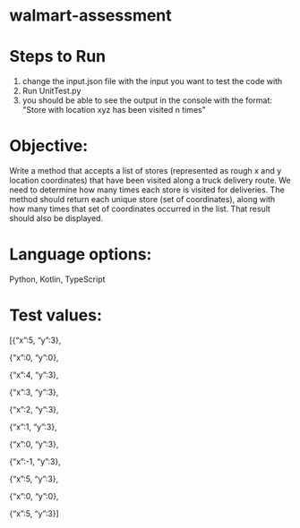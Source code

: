 # walmart-assessment

# Steps to Run
1. change the input.json file with the input you want to test the code with
2. Run UnitTest.py
3. you should be able to see the output in the console with the format: "Store with location xyz has been visited n times"

# Objective:

Write a method that accepts a list of stores (represented as rough x and y location coordinates) that have been visited along a truck delivery route.  We need to determine how many times each store is visited for deliveries.  The method should return each unique store (set of coordinates), along with how many times that set of coordinates occurred in the list.  That result should also be displayed. 

 
# Language options:
Python,
Kotlin,
TypeScript
 

# Test values:
[{“x”:5, “y”:3},

{“x”:0, “y”:0},

{“x”:4, “y”:3},

{“x”:3, “y”:3},

{“x”:2, “y”:3},

{“x”:1, “y”:3},

{“x”:0, “y”:3},

{“x”:-1, “y”:3},

{“x”:5, “y”:3},

{“x”:0, “y”:0},

{“x”:5, “y”:3}]

